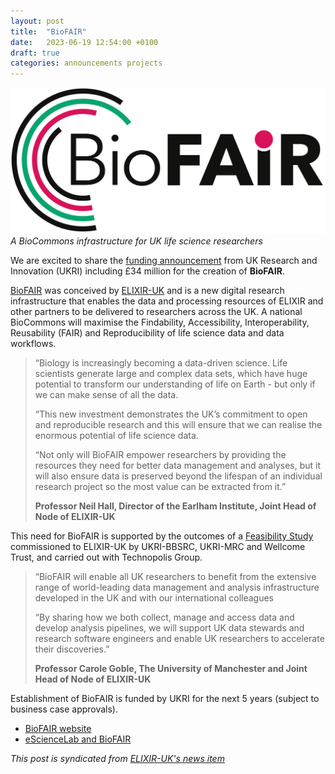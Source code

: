 ```yaml
---
layout: post
title:  "BioFAIR"
date:   2023-06-19 12:54:00 +0100
draft: true
categories: announcements projects
---
```


![BioFAIR](/images/logo/biofair.png)
_A BioCommons infrastructure for UK life science researchers_

We are excited to share the [funding announcement](https://www.ukri.org/news/ukri-invests-72-million-upgrading-uk-research-infrastructure/) from UK Research and Innovation (UKRI) including £34 million for the creation of **BioFAIR**. 


[BioFAIR](https://biofair.uk/) was conceived by [ELIXIR-UK](https://elixiruknode.org/) and is a new digital research infrastructure that enables the data and processing resources of ELIXIR and other partners to be delivered to researchers across the UK. A national BioCommons will maximise the Findability, Accessibility, Interoperability, Reusability (FAIR) and Reproducibility of life science data and data workflows.



> “Biology is increasingly becoming a data-driven science. Life scientists generate large and complex data sets, which have huge potential to transform our understanding of life on Earth - but only if we can make sense of all the data. 
> 
> “This new investment demonstrates the UK’s commitment to open and reproducible research and this will ensure that we can realise the enormous potential of life science data.
> 
> “Not only will BioFAIR empower researchers by providing the resources they need for better data management and analyses, but it will also ensure data is preserved beyond the lifespan of an individual research project so the most value can be extracted from it.”
> 
> **Professor Neil Hall, Director of the Earlham Institute, Joint Head of Node of ELIXIR-UK**

This need for BioFAIR is supported by the outcomes of a [Feasibility Study](https://doi.org/10.5281/zenodo.7924339) commissioned to ELIXIR-UK by UKRI-BBSRC, UKRI-MRC and Wellcome Trust, and carried out with Technopolis Group. 

> “BioFAIR will enable all UK researchers to benefit from the extensive range of world-leading data management and analysis infrastructure developed in the UK and with our international colleagues
> 
> “By sharing how we both collect, manage and access data and develop analysis pipelines, we will support UK data stewards and research software engineers and enable UK researchers to accelerate their discoveries.”
> 
> **Professor Carole Goble, The University of Manchester and Joint Head of Node of ELIXIR-UK**


Establishment of BioFAIR is funded by UKRI for the next 5 years (subject to business case approvals).

* [BioFAIR website](https://biofair.uk/)
* [eScienceLab and BioFAIR](/projects/biofair/)

_This post is syndicated from [ELIXIR-UK's news item](https://elixiruknode.org/news/2023/ukri-announce-34-million-in-funding-for-biofair/)_

